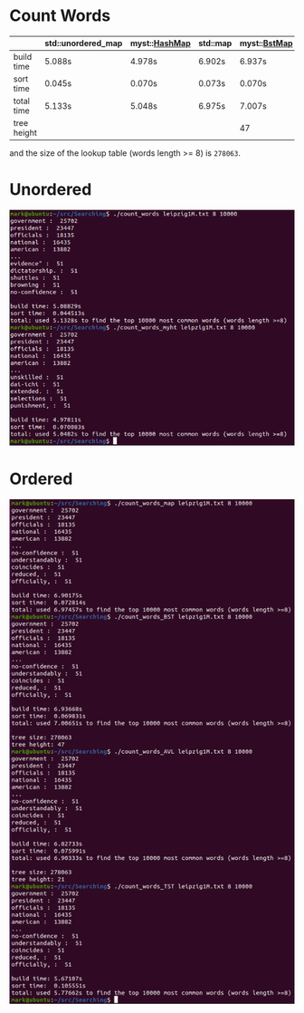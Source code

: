 # Count Words
|   | std::unordered\_map | myst::[HashMap](https://github.com/How-u-doing/DataStructures/blob/master/Searching/HashMap/HashMap.h) | std::map | myst::[BstMap](https://github.com/How-u-doing/DataStructures/blob/master/Searching/TreeMap/BstMap.h) | myst::[AvlMap](https://github.com/How-u-doing/DataStructures/tree/master/Searching/TreeMap/AvlMap.h) | myst::[TST](https://github.com/How-u-doing/DataStructures/blob/master/Searching/TreeMap/TST.h) |
|---| --- | --- | --- | --- | --- | --- |
| build time | 5.088s | 4.978s | 6.902s | 6.937s | 6.827s | 5.671s |
| sort time  | 0.045s | 0.070s | 0.073s | 0.070s | 0.076s | 0.106s |
| total time | 5.133s | 5.048s | 6.975s | 7.007s | 6.903s | 5.777s |
| tree height|        |        |        |   47   |   21   |        |

and the size of the lookup table (words length >= 8) is `278063`.

# Unordered
![](img/count_words_unordered.png)

# Ordered
![](img/count_words_ordered.png)
